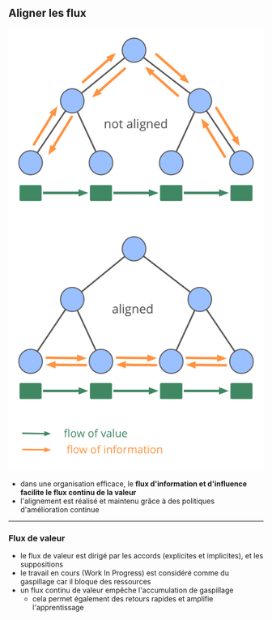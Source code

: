 ## Aligner les flux

![right,fit](img/workflow-and-value/align-flow.png)

- dans une organisation efficace, le **flux d'information et d'influence facilite le flux continu de la valeur**
- l'alignement est réalisé et maintenu grâce à des politiques d'amélioration continue

* * *

### Flux de valeur

- le flux de valeur est dirigé par les accords (explicites et implicites), et les suppositions
- le travail en cours (Work In Progress) est considéré comme du gaspillage car il bloque des ressources
- un flux continu de valeur empêche l'accumulation de gaspillage 
    - cela permet également des retours rapides et amplifie l'apprentissage